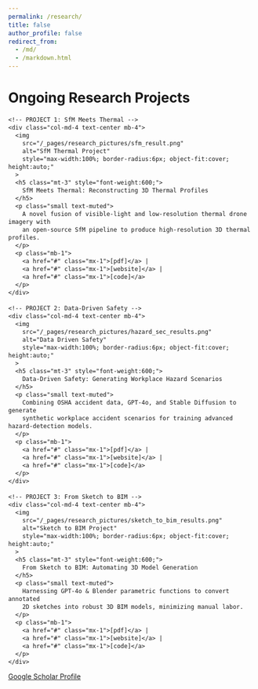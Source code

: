 ```yaml
---
permalink: /research/
title: false
author_profile: false
redirect_from:
  - /md/
  - /markdown.html
---
```


<div class="container my-5">

  <h1 class="text-center mb-4" style="font-weight:700;">
    Ongoing Research Projects
  </h1>
  
  <!-- Optional subtitle or summary -->
  <!-- <p class="text-center lead">Recent Highlights</p> -->
  
  <div class="row justify-content-center">
    
    <!-- PROJECT 1: SfM Meets Thermal -->
    <div class="col-md-4 text-center mb-4">
      <img 
        src="/_pages/research_pictures/sfm_result.png" 
        alt="SfM Thermal Project"
        style="max-width:100%; border-radius:6px; object-fit:cover; height:auto;"
      >
      <h5 class="mt-3" style="font-weight:600;">
        SfM Meets Thermal: Reconstructing 3D Thermal Profiles
      </h5>
      <p class="small text-muted">
        A novel fusion of visible-light and low-resolution thermal drone imagery with 
        an open-source SfM pipeline to produce high-resolution 3D thermal profiles.
      </p>
      <p class="mb-1">
        <a href="#" class="mx-1">[pdf]</a> | 
        <a href="#" class="mx-1">[website]</a> | 
        <a href="#" class="mx-1">[code]</a>
      </p>
    </div>
    
    <!-- PROJECT 2: Data‑Driven Safety -->
    <div class="col-md-4 text-center mb-4">
      <img
        src="/_pages/research_pictures/hazard_sec_results.png"
        alt="Data Driven Safety"
        style="max-width:100%; border-radius:6px; object-fit:cover; height:auto;"
      >
      <h5 class="mt-3" style="font-weight:600;">
        Data‑Driven Safety: Generating Workplace Hazard Scenarios
      </h5>
      <p class="small text-muted">
        Combining OSHA accident data, GPT-4o, and Stable Diffusion to generate 
        synthetic workplace accident scenarios for training advanced hazard-detection models.
      </p>
      <p class="mb-1">
        <a href="#" class="mx-1">[pdf]</a> | 
        <a href="#" class="mx-1">[website]</a> | 
        <a href="#" class="mx-1">[code]</a>
      </p>
    </div>
    
    <!-- PROJECT 3: From Sketch to BIM -->
    <div class="col-md-4 text-center mb-4">
      <img 
        src="/_pages/research_pictures/sketch_to_bim_results.png" 
        alt="Sketch to BIM Project"
        style="max-width:100%; border-radius:6px; object-fit:cover; height:auto;"
      >
      <h5 class="mt-3" style="font-weight:600;">
        From Sketch to BIM: Automating 3D Model Generation
      </h5>
      <p class="small text-muted">
        Harnessing GPT-4o & Blender parametric functions to convert annotated 
        2D sketches into robust 3D BIM models, minimizing manual labor.
      </p>
      <p class="mb-1">
        <a href="#" class="mx-1">[pdf]</a> | 
        <a href="#" class="mx-1">[website]</a> | 
        <a href="#" class="mx-1">[code]</a>
      </p>
    </div>
    
  </div>

  <!-- Scholar Link button -->
  <div class="text-center mt-3">
    <a
      href="https://scholar.google.com/citations?user=pK5cGsAAAAAJ&hl"
      class="btn btn-primary"
    >
      Google Scholar Profile
    </a>
  </div>
  
</div>
